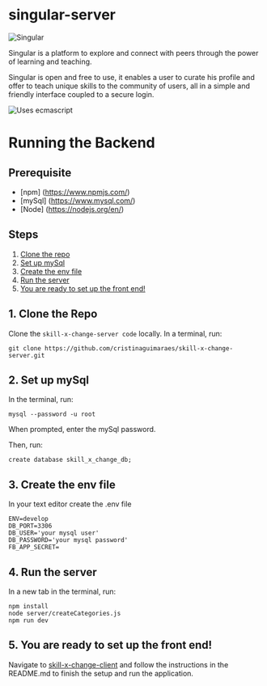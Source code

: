 # singular-server
![Singular](src/assets/logo-singular.svg)

Singular is a platform to explore and connect with peers through the power of learning and teaching.

Singular is open and free to use, it enables a user to curate his profile and offer to teach unique skills to the community of users, all in a simple and friendly interface coupled to a secure login.

![Uses ecmascript](https://forthebadge.com/images/badges/uses-js.svg)

# Running the Backend

## Prerequisite
- [npm] (https://www.npmjs.com/)  
- [mySql] (https://www.mysql.com/)
- [Node] (https://nodejs.org/en/)

## Steps
  1. [Clone the repo](#1-clone-the-repo)
  2. [Set up mySql](#2-set-up-mysql)
  3. [Create the env file](#3-create-the-env-file)
  4. [Run the server](#4-run-the-server)
  5. [You are ready to set up the front end!](#5-you-are-ready-to-set-up-the-front-end)
  
## 1. Clone the Repo

Clone the `skill-x-change-server code` locally. In a terminal, run:

  `git clone https://github.com/cristinaguimaraes/skill-x-change-server.git`
  
## 2. Set up mySql

In the terminal, run:

```
mysql --password -u root
```

When prompted, enter the mySql password.

Then, run:

```
create database skill_x_change_db;

```
## 3. Create the env file

In your text editor create the .env file
  
 ```
ENV=develop
DB_PORT=3306
DB_USER='your mysql user'
DB_PASSWORD='your mysql password'
FB_APP_SECRET=
``` 
## 4. Run the server

In a new tab in the terminal, run:
```
npm install
node server/createCategories.js
npm run dev
```

## 5. You are ready to set up the front end!

Navigate to [skill-x-change-client](https://github.com/CKGHarju/skill-x-change-client) and follow the instructions in the README.md to finish the setup and run the application.
